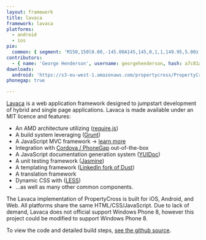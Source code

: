 ```yaml
---
layout: framework
title: lavaca
framework: lavaca
platforms:
  - android
  - ios
pie:
  common: { segment: 'M150,150l0.00,-145.00A145,145,0,1,1,149.95,5.00z' }
contributors:
  - { name: 'George Henderson', username: georgehenderson, hash: a7c81a624fd68bde3e032853c8af7dbe }
downloads:
  android: 'https://s3-eu-west-1.amazonaws.com/propertycross/PropertyCross-lavaca-ace9b0db34fd6077ce36c42840b1740df34c783.apk'
phonegap: true

---
```


[Lavaca](http://getlavaca.com) is a web application framework designed to jumpstart development of hybrid and single page applications. Lavaca is made available under an MIT licence and features:

* An AMD architecture utilizing ([require.js](http://requirejs.org/))
* A build system leveraging ([Grunt](http://gruntjs.com/))
* A JavaScript MVC framework -> [learn more](3.0.-MVC-in-Lavaca)
* Integration with [Cordova / PhoneGap](http://phonegap.com) out-of-the-box
* A JavaScript documentation generation system ([YUIDoc](http://yui.github.io/yuidoc/))
* A unit testing framework ([Jasmine](http://pivotal.github.io/jasmine/))
* A templating framework ([LinkedIn fork of Dust](http://linkedin.github.com/dustjs/))
* A translation framework
* Dynamic CSS with ([LESS](http://lesscss.org/))
* ...as well as many other common components.

The Lavaca implementation of PropertyCross is built for iOS, Android, and Web. All platforms share the same HTML/CSS/JavaScript. Due to lack of demand, Lavaca does not official support Windows Phone 8, however this project could be modified to support Windows Phone 8. 


To view the code and detailed build steps, <a href='{{ site.githuburl }}/tree/master/lavaca'>see the github source</a>.